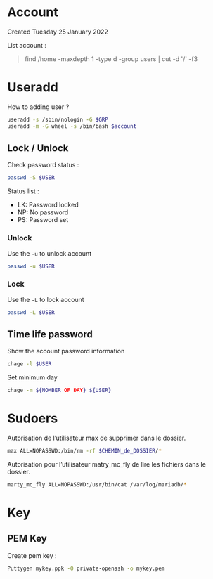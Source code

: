 # Account
Created Tuesday 25 January 2022

List account :
 > find /home -maxdepth 1 -type d -group users | cut -d '/' -f3

Useradd
=======
How to adding user ?

```bash
useradd -s /sbin/nologin -G $GRP
useradd -m -G wheel -s /bin/bash $account
```

Lock / Unlock
-------------
Check password status :
```bash
passwd -S $USER
```

Status list :

* LK: Password locked
* NP: No password
* PS: Password set


### Unlock
Use the `-u` to unlock account
```bash
passwd -u $USER
```

### Lock
Use the `-L` to lock account
```bash
passwd -L $USER
```

Time life password
------------------

Show the account password information
```bash
chage -l $USER
```

Set minimum day
```bash
chage -m ${NOMBER OF DAY} ${USER}
```

Sudoers
=======
Autorisation de l’utilisateur max de supprimer dans le dossier. 

```bash
max ALL=NOPASSWD:/bin/rm -rf $CHEMIN_de_DOSSIER/*
```

Autorisation pour l’utilisateur matry_mc_fly de lire les fichiers dans le dossier.

```bash
marty_mc_fly ALL=NOPASSWD:/usr/bin/cat /var/log/mariadb/*
```

Key
===

PEM Key
-------
Create pem key :

```bash
Puttygen mykey.ppk -O private-openssh -o mykey.pem
```

